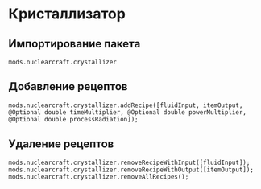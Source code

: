 # Кристаллизатор

## Импортирование пакета
`mods.nuclearcraft.crystallizer`

## Добавление рецептов
```zenscript
mods.nuclearcraft.crystallizer.addRecipe([fluidInput, itemOutput, @Optional double timeMultiplier, @Optional double powerMultiplier, @Optional double processRadiation]);
```

## Удаление рецептов
```zenscript
mods.nuclearcraft.crystallizer.removeRecipeWithInput([fluidInput]);
mods.nuclearcraft.crystallizer.removeRecipeWithOutput([itemOutput]);
mods.nuclearcraft.crystallizer.removeAllRecipes();
```